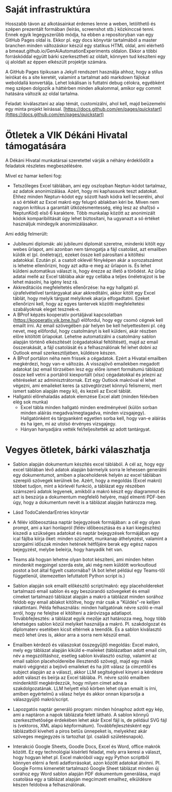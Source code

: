 # Saját infrastruktúra

Hosszabb távon az alkotásainkat érdemes lenne a weben, letölthető és szépen prezentált formában (leírás, screenshot stb.) közkinccsé tenni. Ennek egyik legegyszerűbb módja, ha ebben a repositoryban van egy GitHub Pages oldal is. Ekkor pl. egy docs könyvtár tartalmából a master branchen minden változáskor készül egy statikus HTML oldal, ami elérhető a bmeaut.github.io/GenAiAutomationExperiments oldalon. Ekkor a többi forráskóddal együtt bárki szerkesztheti az oldalt, könnyen tud készíteni egy új aloldalt az éppen elkészült projektje számára.

A GitHub Pages tipikusan a Jekyll rendszert használja ahhoz, hogy a stílus leírókat és a site keretét, valamint a tartalmat adó markdown fájlokat weboldallá konvertálja. Lehet lokálisan is futtatni debug célokra, egyébként meg szépen dolgozik a háttérben minden alkalommal, amikor egy commit hatására változik az oldal tartalma.

Feladat: kiválasztani az alap témát, customizálni, ahol kell, majd beüzemelni egy minta projekt leírással. [https://docs.github.com/en/pages/quickstart](https://docs.github.com/en/pages/quickstart)

# Ötletek a VIK Dékáni Hivatal támogatására

A Dékáni Hivatal munkatársai szeretettel várják a néhány érdeklődőt a feladatok részletes megbeszélésére.

Mivel ez hamar kelleni fog:
- Tetszőleges Excel táblában, ami egy oszlopban Neptun-kódot tartalmaz, az adatok anonimizálása. Azért, hogy mi kaphassunk teszt adatokat. Ehhez minden Neptun-kódot egy sózott hash kódra kell lecserélni, ahol a só értékét az Excel makró egy felugró ablakban kéri be. Miven nem nagyon kritikus a garantált ütközésmentesség, elég lesz az sha1(só + NeptunKód) első 6 karaktere. Több munkalap között az anonimizált kódok komparibilitását úgy lehet biztosítani, ha ugyanazt a só értéket használjuk mindegyik anonimizálásakor.

Ami eddig felmerült:
- Jubileumi diplomák: aki jubileumi diplomát szeretne, mindenki kitölt egy webes űrlapot, ami azonban nem támogatja a fájl csatolást, azt emailben küldik el (pl. önéletrajz), ezeket össze kell párosítani a kitöltési adatokkal. Ezután pl. a csatolt oklevél fényképen akár a sorozatszámot is lehetne ellenőrizni, hogy azt adta-e meg az űrlapon is. És lehet küldeni automatikus választ is, hogy érezze az illető a törődést. Az űrlap adatai mellé az Excel táblába akár egy cellába a teljes önéletrajzot is be lehet másolni, ha igény lesz rá.
- Akkreditációs megfeleltetés ellenőrzése: ha egy hallgató pl. újrafelvételivel tantárgyakat akar akkreditálni, akkor kitölt egy Excel táblát, hogy melyik tárgyat melyiknek akarja elfogadtatni. Ezeket ellenőrizni kell, hogy az egyes tantervek közötti megfeleltetési szabályoknak eleget tesznek-e.
- A BProf képzés kooperatív portáljával kapcsolatban (https://kooperativ.vik.bme.hu/) előfordul, hogy egy csomó cégnek kell emailt írni. Az email szövegében pár helyen be kell helyettesíteni pl. cég nevet, meg előfordul, hogy csatolmányt is kell küldeni, akár részben előre kitöltött űrlapokat. Lehetne automatizálni a csatolmány sablon alapján történő elkészítését (cégadatokkal feltöltését), majd az email összerakását, a fájl csatolását és a felhasználónak fel lehet dobni az Outlook email szerkesztőjében, küldésre készen.
- A BProf portálon néha nem frissek a cégadatok. Ezért a Hivatal emailben megkérdezi, hogy van-e változás. A visszajövő emailekben megadott adatokat (az email törzsében lesz egy előre ismert formátumú táblázat) össze kell vetni a portálról kiexportált (xlsx) cégadatokkal és jelezni az eltéréseket az adminisztrátornak. Ezt egy Outlook makróval el lehet végezni, ami emaileket keres (a szövegtörzset könnyű felismerni, mert ismert sablon alapján megy ki), és kezeli az Excel táblát.
- Hallgatói előrehaladás adatok elemzése Excel alatt (minden félévben elég sok munka)
  - Excel tábla minden hallgató minden eredményével (külön sorban minden aláírás megadva/megtagadva, minden vizsgajegy). Hallgatónként és tárgyanként egyetlen sorba kell, hogy van-e aláírás és ha igen, mi az utolsó érvényes vizsgajegy.
  - Hányan hanyadjára vették fel/teljesítették az adott tantárgyat.

# Vegyes ötletek, bárki válaszhatja

- Sablon alapján dokumentum készítés excel táblából. A cél az, hogy egy excel táblában lévő adatok alapján bármelyik sorra le lehessen generálni egy dokumentumot, amiben a placeholderek helyén az excel táblában szereplő szövegek kerülnek be. Azért, hogy a megoldás (Excel makró) többet tudjon, mint a körlevél funkció, a táblázat egy részében számszerű adatok legyenek, amikből a makró készít egy diagrammot és azt is beszúrja a dokumentum megfelelő helyére, majd elmenti PDF-ben úgy, hogy a dokumentum nevét is a táblázat alapján határozza meg.

- Lásd TodoCalendarEntries könyvtár

- A félév időbeosztása naptár bejegyzések formájában: a cél egy olyan prompt, ami a kari honlapról (félév időbeosztása és a kari kiegészítés) kiszedi a szükséges adatokat és naptár bejegyzések formájában egy ical fájlba kiírja őket: minden szünetet, munkanap áthelyezést, valamint a szorgalmi időszak minden hetének hétfőjére berak egy egész napos bejegyzést, melybe beleírja, hogy hanyadik hét van.

- Teams alá hogyan lehetne olyan botot készíteni, ami minden héten mindenkit megpingel szerda este, aki még nem küldött workoutloud postot a bot által figyelt csatornába? (A bot lehet például egy Teams-től függetlenül, ütemezetten lefuttatott Python script is.)

- Sablon alapján sok emailt előkészítő script/makró: egy placeholdereket tartalmazó email sablon és egy beszúrandó szövegeket és email címeket tartalmazó táblázat alapján a makró a táblázat minden sorához feldob egy email ablakot kitöltve, hogy már csak a "Küldés"-re kelljen rákattintani. Példa felhasználás: minden hallgatónak névre szóló e-mail arról, hogy ne felejtse el kitölteni a záróvizsga adatlapot. Továbbfejlesztés: a táblázat egyik mezője azt határozza meg, hogy több lehetséges sablon közül melyiket használja a makró. Pl. szakdolgozat és diplomaterv esetében kicsit eltérnek a teendők. És a sablon kiválasztó mező lehet üres is, akkor arra a sorra nem készül email.

- Emailben kérdező és válaszokat összegyűjtő megoldás: Excel makró, mely egy táblázat alapján kiküld e-maileket (táblázatban adott email cím, név a megszólításhoz, esetleg sablon kiválasztó oszlop, valamint az email sablon placeholdereibe illesztendő szöveg), majd egy másik makró végignézi a bejövő emaileket és ha jött válasz (a címzettől és subject alapján az a válasz), akkor LLM segítségével kinyeri a kérdésre adott választ és beírja az Excel táblába. Pl. névre szóló emailben mindenkitől megkérdezzük, hogy milyen címet adna a szakdolgozatának. LLM helyett első körben lehet olyan emailt is írni, amiben egyértelmű a válasz helye és akkor onnan kiparsolja a válaszgyűjtő makró/script.

- Lapozgatós naptár generáló program: minden hónaphoz adott egy kép, ami a naptáron a napok táblázata felett látható. A sablon könnyű szerkeszthetősége érdekében lehet akár Excel fájl is, de például SVG fájl is (vektoros, XML alapú képformátum). Továbbfejlesztésként egy táblázatból kiveheti a piros betűs ünnepeket is, melyekhez akár szöveges megjegyzés is tartozhat (pl. családi születésnapok).

- Interakció Google Sheets, Goodle Docs, Excel és Word, office makrók között. Ez egy technológiai kísérleti feladat, mely arra keresi a választ, hogy hogyan lehet pl. Excel makróból vagy egy Python scriptből könnyen elérni a fenti adatforrásokat, azon között adatokat átvinni. Pl. Google Forms kimenetét tartalmazó Google Sheet táblázat minden új sorához egy Word sablon alapján PDF dokumentum generálása, majd csatolása egy a táblázat alapján megcímzett emailhez, elküldésre készen feldobva a felhasználónak.

